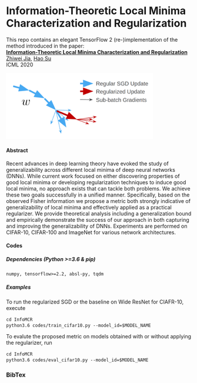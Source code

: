 # Information-Theoretic Local Minima Characterization and Regularization

This repo contains an elegant TensorFlow 2 (re-)implementation of the method introduced in the paper:  
[**Information-Theoretic Local Minima Characterization and Regularization**](https://arxiv.org/pdf/1911.08192.pdf)  
[Zhiwei Jia](https://zjia.eng.ucsd.edu), [Hao Su](https://cseweb.ucsd.edu/~haosu/)  
ICML 2020

<img src="algorithm_illustration.png"
     width=400px />


#### Abstract
Recent advances in deep learning theory have evoked the study of generalizability across different local minima of deep neural networks (DNNs). While current work focused on either discovering properties of good local minima or developing regularization techniques to induce good local minima, no approach exists that can tackle both problems. We achieve these two goals successfully in a unified manner. Specifically, based on the observed Fisher information we propose a metric both strongly indicative of generalizability of local minima and effectively applied as a practical regularizer. We provide theoretical analysis including a generalization bound and empirically demonstrate the success of our approach in both capturing and improving the generalizability of DNNs. Experiments are performed on CIFAR-10, CIFAR-100 and ImageNet for various network architectures.

#### Codes
##### Dependencies (Python >=3.6 & pip)
```
numpy, tensorflow>=2.2, absl-py, tqdm
```
##### Examples
To run the regularized SGD or the baseline on Wide ResNet for CIAFR-10, execute
```
cd InfoMCR
python3.6 codes/train_cifar10.py --model_id=$MODEL_NAME
```
To evalute the proposed metric on models obtained with or without applying the regularizer, run
```
cd InfoMCR
python3.6 codes/eval_cifar10.py --model_id=$MODEL_NAME
```
### BibTex
